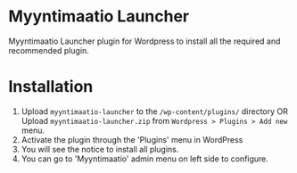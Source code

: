 # Myyntimaatio Launcher
Myyntimaatio Launcher plugin for Wordpress to install all the required and recommended plugin.

# Installation
1. Upload `myyntimaatio-launcher` to the `/wp-content/plugins/` directory OR
Upload `myyntimaatio-launcher.zip` from `Wordpress > Plugins > Add new` menu.
2. Activate the plugin through the 'Plugins' menu in WordPress
3. You will see the notice to install all plugins.
4. You can go to 'Myyntimaatio' admin menu on left side to configure.
